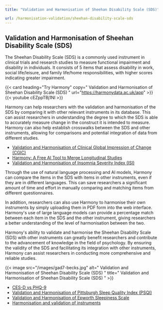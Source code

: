 ```yaml
---
title: "Validation and Harmonisation of Sheehan Disability Scale (SDS)"

url: /harmonisation-validation/sheehan-disability-scale-sds
---
```


## Validation and Harmonisation of Sheehan Disability Scale (SDS)

The Sheehan Disability Scale (SDS) is a commonly used instrument in clinical trials and research studies to measure functional impairment and disability in individuals. It consists of 5 items that assess disability in work, social life/leisure, and family life/home responsibilities, with higher scores indicating greater impairment.

{{< card heading="Try Harmony" copy=" Validation and Harmonisation of Sheehan Disability Scale (SDS) " url="https://harmonydata.ac.uk/app" >}}
{{< youtube cEZppTBj1NI >}}

Harmony can help researchers with the validation and harmonisation of the SDS by comparing it with other relevant instruments in its database. This can assist researchers in understanding the degree to which the SDS is able to accurately measure change in the construct it is intended to measure. Harmony can also help establish crosswalks between the SDS and other instruments, allowing for comparisons and potential integration of data from different studies.

* [Validation and Harmonisation of Clinical Global Impression of Change (CGIC)](/harmonisation-validation/clinical-global-impression-of-change-cgic)
* [Harmony: A Free AI Tool to Merge Longitudinal Studies](/item-harmonisation/harmony-a-free-ai-tool-to-merge-longitudinal-studies)
* [Validation and Harmonisation of Insomnia Severity Index (ISI)](/harmonisation-validation/insomnia-severity-index-isi)

Through the use of natural language processing and AI models, Harmony can compare the items in the SDS with items in other instruments, even if they are in different languages. This can save researchers a significant amount of time and effort in manually comparing and matching items from different questionnaires.

In addition, researchers can also use Harmony to harmonise their own instruments by simply uploading them in PDF form into the web interface. Harmony's use of large language models can provide a percentage match between each item in the SDS and the other instrument, giving researchers a better understanding of the level of harmonisation between the two.

Harmony's ability to validate and harmonise the Sheehan Disability Scale (SDS) with other instruments can greatly benefit researchers and contribute to the advancement of knowledge in the field of psychology. By ensuring the validity of the SDS and facilitating its integration with other instruments, Harmony can assist researchers in conducting more comprehensive and reliable studies.


{{< image src="/images/gad7-becks.jpg" alt=" Validation and Harmonisation of Sheehan Disability Scale (SDS) " title=" Validation and Harmonisation of Sheehan Disability Scale (SDS) " >}}









* [CES-D vs PHQ-9](/ces-d-vs-phq-9)
* [Validation and Harmonisation of Pittsburgh Sleep Quality Index (PSQI)](/harmonisation-validation/pittsburgh-sleep-quality-index-psqi)
* [Validation and Harmonisation of Epworth Sleepiness Scale](/harmonisation-validation/epworth-sleepiness-scale)
* [Harmonisation and validation of instruments](/harmonisation-validation/)